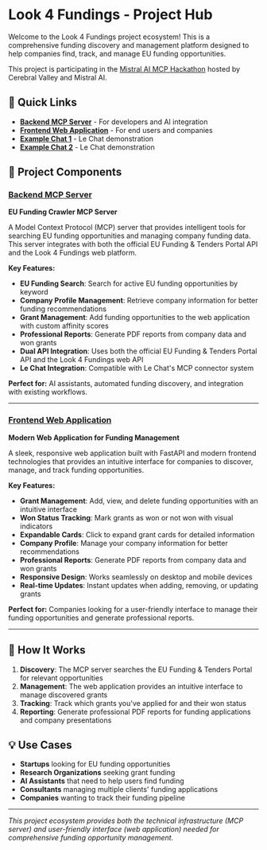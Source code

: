 # Look 4 Fundings - Project Hub

Welcome to the Look 4 Fundings project ecosystem! This is a comprehensive funding discovery and management platform designed to help companies find, track, and manage EU funding opportunities. 

This project is participating in the [Mistral AI MCP Hackathon](https://cerebralvalley.ai/e/mistral-mcp-hackathon) hosted by Cerebral Valley and Mistral AI.

## 🔗 Quick Links

- **[Backend MCP Server](../look-4-fundings/)** - For developers and AI integration
- **[Frontend Web Application](../look-4-fundings-front/)** - For end users and companies
- **[Example Chat 1](https://chat.mistral.ai/chat/d2f202df-281f-4e0f-97c5-59a1d286f448)** - Le Chat demonstration
- **[Example Chat 2](https://chat.mistral.ai/chat/d1feab82-6ceb-4e16-916f-5cb8e3bdd3d7)** - Le Chat demonstration

## 🚀 Project Components

### [Backend MCP Server](../look-4-fundings/)
**EU Funding Crawler MCP Server**

A Model Context Protocol (MCP) server that provides intelligent tools for searching EU funding opportunities and managing company funding data. This server integrates with both the official EU Funding & Tenders Portal API and the Look 4 Fundings web platform.

**Key Features:**
- **EU Funding Search**: Search for active EU funding opportunities by keyword
- **Company Profile Management**: Retrieve company information for better funding recommendations
- **Grant Management**: Add funding opportunities to the web application with custom affinity scores
- **Professional Reports**: Generate PDF reports from company data and won grants
- **Dual API Integration**: Uses both the official EU Funding & Tenders Portal API and the Look 4 Fundings web API
- **Le Chat Integration**: Compatible with Le Chat's MCP connector system

**Perfect for:** AI assistants, automated funding discovery, and integration with existing workflows.

---

### [Frontend Web Application](../look-4-fundings-front/)
**Modern Web Application for Funding Management**

A sleek, responsive web application built with FastAPI and modern frontend technologies that provides an intuitive interface for companies to discover, manage, and track funding opportunities.

**Key Features:**
- **Grant Management**: Add, view, and delete funding opportunities with an intuitive interface
- **Won Status Tracking**: Mark grants as won or not won with visual indicators
- **Expandable Cards**: Click to expand grant cards for detailed information
- **Company Profile**: Manage your company information for better recommendations
- **Professional Reports**: Generate PDF reports from company data and won grants
- **Responsive Design**: Works seamlessly on desktop and mobile devices
- **Real-time Updates**: Instant updates when adding, removing, or updating grants

**Perfect for:** Companies looking for a user-friendly interface to manage their funding opportunities and generate professional reports.

---

## 🎯 How It Works

1. **Discovery**: The MCP server searches the EU Funding & Tenders Portal for relevant opportunities
2. **Management**: The web application provides an intuitive interface to manage discovered grants
3. **Tracking**: Track which grants you've applied for and their won status
4. **Reporting**: Generate professional PDF reports for funding applications and company presentations

## 💡 Use Cases

- **Startups** looking for EU funding opportunities
- **Research Organizations** seeking grant funding
- **AI Assistants** that need to help users find funding
- **Consultants** managing multiple clients' funding applications
- **Companies** wanting to track their funding pipeline

---

*This project ecosystem provides both the technical infrastructure (MCP server) and user-friendly interface (web application) needed for comprehensive funding opportunity management.*
